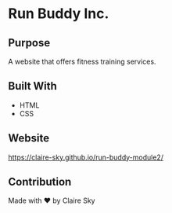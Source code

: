 # Run Buddy Inc.

## Purpose
A website that offers fitness training services.

## Built With
* HTML
* CSS

## Website
https://claire-sky.github.io/run-buddy-module2/

## Contribution
Made with ❤️ by Claire Sky

